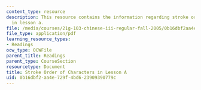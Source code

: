 ```yaml
---
content_type: resource
description: This resource contains the information regarding stroke order of characters
  in lesson a.
file: /media/courses/21g-103-chinese-iii-regular-fall-2005/0b16dbf2aa4e729f4bd623909390779c_MIT21G_103F05_cha1_7_rvw.pdf
file_type: application/pdf
learning_resource_types:
- Readings
ocw_type: OCWFile
parent_title: Readings
parent_type: CourseSection
resourcetype: Document
title: Stroke Order of Characters in Lesson A
uid: 0b16dbf2-aa4e-729f-4bd6-23909390779c
---
```

